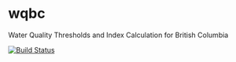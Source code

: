 wqbc
====

Water Quality Thresholds and Index Calculation for British Columbia

[![Build Status](https://travis-ci.com/poissonconsulting/wqbc.png?branch=master)](https://travis-ci.com/poissonconsulting/wqbc)

